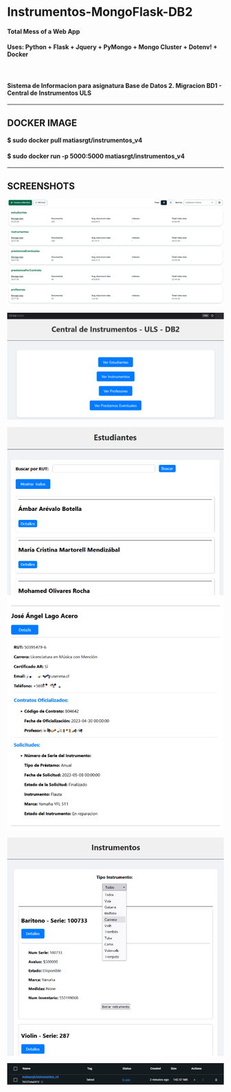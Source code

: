 # Instrumentos-MongoFlask-DB2

#### Total Mess of a Web App <br>
#### Uses: Python + Flask + Jquery + PyMongo + Mongo Cluster + Dotenv! + Docker<br>
<br>

#### Sistema de Informacion para asignatura Base de Datos 2. Migracion BD1 - Central de Instrumentos ULS

---

## DOCKER IMAGE

#### $ sudo docker pull matiasrgt/instrumentos_v4<br>
#### $ sudo docker run -p 5000:5000 matiasrgt/instrumentos_v4<br>

---

## SCREENSHOTS

![Alt text](https://github.com/MatiasRGT/img_resources/blob/main/DB2/db2_colecciones.png) <br>

![Alt text](https://github.com/MatiasRGT/img_resources/blob/main/DB2/db2_index.png) <br>

![Alt text](https://github.com/MatiasRGT/img_resources/blob/main/DB2/db2_estudiantes.png) <br>
![Alt text](https://github.com/MatiasRGT/img_resources/blob/main/DB2/db2_estudiante_detalles.png) <br>

![Alt text](https://github.com/MatiasRGT/img_resources/blob/main/DB2/db2_instrumentos2.png) <br>

![Alt text](https://github.com/MatiasRGT/img_resources/blob/main/DB2/db2_docker.png) <br>
